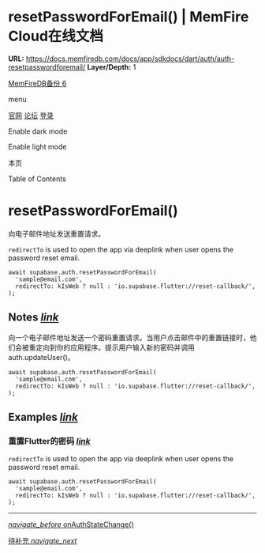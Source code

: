 # resetPasswordForEmail() | MemFire Cloud在线文档

**URL:** https://docs.memfiredb.com/docs/app/sdkdocs/dart/auth/auth-resetpasswordforemail/
**Layer/Depth:** 1

[MemFireDB备份 6](/)

menu

[官网](https://memfiredb.com/)
[论坛](https://community.memfiredb.com/)
[登录](https://cloud.memfiredb.com/auth/login)

Enable dark mode

Enable light mode

本页

Table of Contents

# resetPasswordForEmail()

向电子邮件地址发送重置请求。

`redirectTo` is used to open the app via deeplink when user opens the password reset email.

```
await supabase.auth.resetPasswordForEmail(
  'sample@email.com',
  redirectTo: kIsWeb ? null : 'io.supabase.flutter://reset-callback/',
);
```

## Notes [*link*](#notes)

向一个电子邮件地址发送一个密码重置请求。当用户点击邮件中的重置链接时，他们会被重定向到你的应用程序。提示用户输入新的密码并调用auth.updateUser()。

```
await supabase.auth.resetPasswordForEmail(
  'sample@email.com',
  redirectTo: kIsWeb ? null : 'io.supabase.flutter://reset-callback/',
);
```

## Examples [*link*](#examples)

### 重置Flutter的密码 [*link*](#%e9%87%8d%e7%bd%aeflutter%e7%9a%84%e5%af%86%e7%a0%81)

`redirectTo` is used to open the app via deeplink when user opens the password reset email.

```
await supabase.auth.resetPasswordForEmail(
  'sample@email.com',
  redirectTo: kIsWeb ? null : 'io.supabase.flutter://reset-callback/',
);
```

---

[*navigate\_before* onAuthStateChange()](/docs/app/sdkdocs/dart/auth/auth-onauthstatechange/)

[待补充 *navigate\_next*](/docs/app/sdkdocs/dart/function/invoke/)